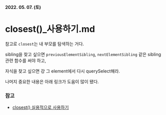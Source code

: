 **2022. 05. 07. (토)**

# closest()_사용하기.md

참고로 `closest`는 내 부모를 탐색하는 거다.

sibling을 찾고 싶으면 `previousElementSibling`, `nextElementSibling` 같은 sibling관련 함수를 써야 하고,

자식을 찾고 싶으면 걍 그 element에서 다시 querySelect해라.

나머지 중요한 내용은 아래 링크가 도움이 많이 됐다.

### 참고
* [closest() 실용적으로 사용하기](https://frontdev.tistory.com/entry/closest-%EC%8B%A4%EC%9A%A9%EC%A0%81%EC%9C%BC%EB%A1%9C-%EC%82%AC%EC%9A%A9%ED%95%98%EA%B8%B0)
